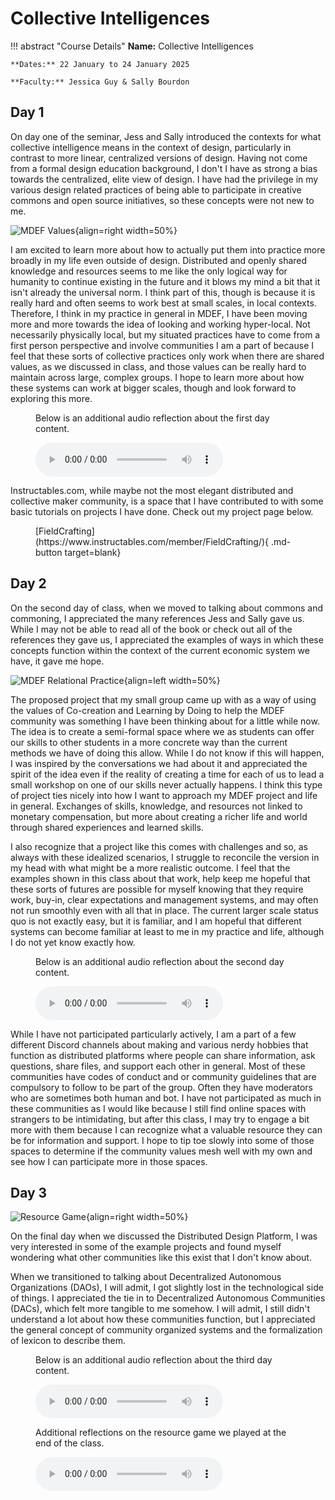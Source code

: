 # Collective Intelligences 

!!! abstract "Course Details"
    **Name:** Collective Intelligences 

    **Dates:** 22 January to 24 January 2025

    **Faculty:** Jessica Guy & Sally Bourdon


## Day 1 

On day one of the seminar, Jess and Sally introduced the contexts for what collective intelligence means in the context of design, particularly in contrast to more linear, centralized versions of design. Having not come from a formal design education background, I don't I have as strong a bias towards the centralized, elite view of design. I have had the privilege in my various design related practices of being able to participate in creative commons and open source initiatives, so these concepts were not new to me. 

![MDEF Values](../../images/term2/collective/values.jpg){align=right width=50%}

I am excited to learn more about how to actually put them into practice more broadly in my life even outside of design. Distributed and openly shared knowledge and resources seems to me like the only logical way for humanity to continue existing in the future and it blows my mind a bit that it isn't already the universal norm. I think part of this, though is because it is really hard and often seems to work best at small scales, in local contexts. Therefore, I think in my practice in general in MDEF, I have been moving more and more towards the idea of looking and working hyper-local. Not necessarily physically local, but my situated practices have to come from a first person perspective and involve communities I am a part of because I feel that these sorts of collective practices only work when there are shared values, as we discussed in class, and those values can be really hard to maintain across large, complex groups. I hope to learn more about how these systems can work at bigger scales, though and look forward to exploring this more. 

<figure markdown="span">
    <p>Below is an additional audio reflection about the first day content. </p>
    <audio controls src="../../audio/ci_day1.mp3"></audio>
</figure>

Instructables.com, while maybe not the most elegant distributed and collective maker community, is a space that I have contributed to with some basic tutorials on projects I have done. Check out my project page below. 

<figure markdown="span">
    [FieldCrafting](https://www.instructables.com/member/FieldCrafting/){ .md-button target=blank}
</figure>

## Day 2 


On the second day of class, when we moved to talking about commons and commoning, I appreciated the many references Jess and Sally gave us. While I may not be able to read all of the book or check out all of the references they gave us, I appreciated the examples of ways in which these concepts function within the context of the current economic system we have, it gave me hope. 

![MDEF Relational Practice](../../images/term2/collective/practice.jpeg){align=left width=50%}

The proposed project that my small group came up with as a way of using the values of Co-creation and Learning by Doing to help the MDEF community was something I have been thinking about for a little while now. The idea is to create a semi-formal space where we as students can offer our skills to other students in a more concrete way than the current methods we have of doing this allow. While I do not know if this will happen, I was inspired by the conversations we had about it and appreciated the spirit of the idea even if the reality of creating a time for each of us to lead a small workshop on one of our skills never actually happens. I think this type of project ties nicely into how I want to approach my MDEF project and life in general. Exchanges of skills, knowledge, and resources not linked to monetary compensation, but more about creating a richer life and world through shared experiences and learned skills. 

I also recognize that a project like this comes with challenges and so, as always with these idealized scenarios, I struggle to reconcile the version in my head with what might be a more realistic outcome. I feel that the examples shown in this class about that work, help keep me hopeful that these sorts of futures are possible for myself knowing that they require work, buy-in, clear expectations and management systems, and may often not run smoothly even with all that in place. The current larger scale status quo is not exactly easy, but it is familiar, and I am hopeful that different systems can become familiar at least to me in my practice and life, although I do not yet know exactly how. 

<figure markdown="span">
    <p>Below is an additional audio reflection about the second day content. </p>
    <audio controls src="../../audio/ci_day2.mp3"></audio>
</figure>

While I have not participated particularly actively, I am a part of a few different Discord channels about making and various nerdy hobbies that function as distributed platforms where people can share information, ask questions, share files, and support each other in general. Most of these communities have codes of conduct and or community guidelines that are compulsory to follow to be part of the group. Often they have moderators who are sometimes both human and bot. I have not participated as much in these communities as I would like because I still find online spaces with strangers to be intimidating, but after this class, I may try to engage a bit more with them because I can recognize what a valuable resource they can be for information and support. I hope to tip toe slowly into some of those spaces to determine if the community values mesh well with my own and see how I can participate more in those spaces. 

## Day 3 

![Resource Game](../../images/term2/collective/game.jpeg){align=right width=50%}

On the final day when we discussed the Distributed Design Platform, I was very interested in some of the example projects and found myself wondering what other communities like this exist that I don't know about. 

When we transitioned to talking about Decentralized Autonomous Organizations (DAOs), I will admit, I got slightly lost in the technological side of things. I appreciated the tie in to Decentralized Autonomous Communities (DACs), which felt more tangible to me somehow. I will admit, I still didn't understand a lot about how these communities function, but I appreciated the general concept of community organized systems and the formalization of lexicon to describe them. 

<div class="grid" markdown>
<figure markdown="span">
    <p>Below is an additional audio reflection about the third day content. </p>
    <audio controls src="../../audio/ci_day3.mp3"></audio>
</figure>

<figure markdown="span">
    <p>Additional reflections on the resource game we played at the end of the class. </p>
    <audio controls src="../../audio/ci_game.mp3"></audio>
</figure>

</div>
